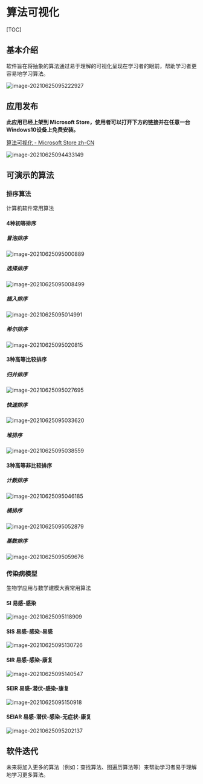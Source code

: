# 算法可视化

[TOC]



## 基本介绍

软件旨在将抽象的算法通过易于理解的可视化呈现在学习者的眼前，帮助学习者更容易地学习算法。

![image-20210625095222927](Public\Images\image-20210625095222927.png)

## 应用发布

**此应用已经上架到 Microsoft Store，使用者可以打开下方的链接并在任意一台Windows10设备上免费安装。**

[算法可视化 - Microsoft Store zh-CN](https://www.microsoft.com/zh-cn/p/算法可视化/9mvgxjkpmcvm?rtc=1&activetab=pivot:overviewtab)

![image-20210625094433149](Public\Images\image-20210625094433149.png)

## 可演示的算法

### 排序算法

计算机软件常用算法

#### 4种初等排序

##### 冒泡排序

![image-20210625095000889](Public\Images\image-20210625095000889.png)

##### 选择排序

![image-20210625095008499](Public\Images\image-20210625095008499.png)

##### 插入排序

![image-20210625095014991](Public\Images\image-20210625095014991.png)

##### 希尔排序

![image-20210625095020815](Public\Images\image-20210625095020815.png)

#### 3种高等比较排序

##### 归并排序

![image-20210625095027695](Public\Images\image-20210625095027695.png)

##### 快速排序

![image-20210625095033620](Public\Images\image-20210625095033620.png)

##### 堆排序

![image-20210625095038559](Public\Images\image-20210625095038559.png)

#### 3种高等非比较排序

##### 计数排序

![image-20210625095046185](Public\Images\image-20210625095046185.png)

##### 桶排序

![image-20210625095052879](Public\Images\image-20210625095052879.png)

##### 基数排序

![image-20210625095059676](Public\Images\image-20210625095059676.png)

### 传染病模型

生物学应用与数学建模大赛常用算法

#### SI 易感-感染

![image-20210625095118909](Public\Images\image-20210625095118909.png)

#### SIS 易感-感染-易感

![image-20210625095130726](Public\Images\image-20210625095130726.png)

#### SIR 易感-感染-康复

![image-20210625095140547](Public\Images\image-20210625095140547.png)

#### SEIR 易感-潜伏-感染-康复

![image-20210625095150918](Public\Images\image-20210625095150918.png)

#### SEIAR 易感-潜伏-感染-无症状-康复

![image-20210625095202137](Public\Images\image-20210625095202137.png)

## 软件迭代

未来将加入更多的算法（例如：查找算法、图遍历算法等）来帮助学习者易于理解地学习更多算法。

